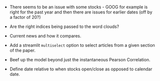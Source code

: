 - There seems to be an issue with some stocks - GOOG for example is right for the past year and then there are issues for earlier dates (off by a factor of 20?)

- Are the right indices being passed to the word clouds?

- Current news and how it compares.

- Add a streamlit `multiselect` option to select articles from a given section of the paper.

- Beef up the model beyond just the instantaneous Pearson Correlation.

- Define date relative to when stocks open/close as opposed to calendar date.
